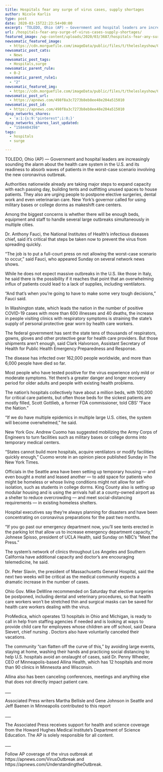 ```yaml
---
title: Hospitals fear any surge of virus cases, supply shortages
author: Nicole Karlis
type: post
date: 2020-03-15T22:23:54+00:00
excerpt: 'TOLEDO, Ohio (AP) — Government and hospital leaders are increasingly sounding the alarm about the health care system in the U.S. and its readiness to absorb waves of patients in the worst-case scenario involving the new coronavirus outbreak. Authorities nationwide already are taking major steps to expand capacity with each passing day, building tents and&hellip;'
url: /hospitals-fear-any-surge-of-virus-cases-supply-shortages/
featured_image: /wp-content/uploads/2020/03/3687/hospitals-fear-any-surge-of-virus-cases-supply-shortages.jpg
newsomatic_featured_image:
  - https://cdn.morguefile.com/imageData/public/files/t/thelesleyshow/02/p/39fbc5bef372fff389468a0ac6c0bd8c.jpg
newsomatic_post_cats:
  - News
newsomatic_post_tags:
  - Hospitals,surge
newsomatic_parent_rule:
  - 0-2
newsomatic_parent_rule1:
  - "2"
newsomatic_featured_img:
  - https://cdn.morguefile.com/imageData/public/files/t/thelesleyshow/02/p/39fbc5bef372fff389468a0ac6c0bd8c.jpg
newsomatic_post_url:
  - https://apnews.com/498f8a3c7273b8eb8ee48e204a515010
newsomatic_post_id:
  - https://apnews.com/498f8a3c7273b8eb8ee48e204a515010
dpsp_networks_shares:
  - 'a:1:{s:9:"pinterest";i:0;}'
dpsp_networks_shares_last_updated:
  - "1584404398"
tags:
  - hospitals
  - surge

---
```

<div class="Article" data-key="article">
  <p class="Component-root-0-2-77 Component-p-0-2-69">
    TOLEDO, Ohio (AP) — Government and hospital leaders are increasingly sounding the alarm about the health care system in the U.S. and its readiness to absorb waves of patients in the worst-case scenario involving the new coronavirus outbreak.
  </p>
  
  <p class="Component-root-0-2-77 Component-p-0-2-69">
    Authorities nationwide already are taking major steps to expand capacity with each passing day, building tents and outfitting unused spaces to house patients. They also are urging people to postpone elective surgeries, dental work and even veterinarian care. New York’s governor called for using military bases or college dorms as makeshift care centers.
  </p>
  
  <div data-key="ad-placeholder" id="div-gpt-ad-1470255291270-0" class="DFPSlot Component-dfp-0-2-73 Component-ad-0-2-39">
  </div>
  
  <p class="Component-root-0-2-77 Component-p-0-2-69">
    Among the biggest concerns is whether there will be enough beds, equipment and staff to handle several large outbreaks simultaneously in multiple cities.
  </p>
  
  <p class="Component-root-0-2-77 Component-p-0-2-69">
    Dr. Anthony Fauci, the National Institutes of Health’s infectious diseases chief, said it’s critical that steps be taken now to prevent the virus from spreading quickly.
  </p>
  
  <p class="Component-root-0-2-77 Component-p-0-2-69">
    “The job is to put a full-court press on not allowing the worst-case scenario to occur,” said Fauci, who appeared Sunday on several network news shows.
  </p>
  
  <p class="Component-root-0-2-77 Component-p-0-2-69">
    While he does not expect massive outbreaks in the U.S. like those in Italy, he said there is the possibility if it reaches that point that an overwhelming influx of patients could lead to a lack of supplies, including ventilators.
  </p>
  
  <p class="Component-root-0-2-77 Component-p-0-2-69">
    “And that’s when you’re going to have to make some very tough decisions,” Fauci said.
  </p>
  
  <p class="Component-root-0-2-77 Component-p-0-2-69">
    In Washington state, which leads the nation in the number of positive COVID-19 cases with more than 600 illnesses and 40 deaths, the increase in people visiting clinics with respiratory symptoms is straining the state’s supply of personal protective gear worn by health care workers.
  </p>
  
  <p class="Component-root-0-2-77 Component-p-0-2-69">
    The federal government has sent the state tens of thousands of respirators, gowns, gloves and other protective gear for health care providers. But those shipments aren’t enough, said Clark Halvorson, Assistant Secretary of Health for Public Health Emergency Preparedness and Response.
  </p>
  
  <p class="Component-root-0-2-77 Component-p-0-2-69">
    The disease has infected over 162,000 people worldwide, and more than 6,000 people have died so far.
  </p>
  
  <p class="Component-root-0-2-77 Component-p-0-2-69">
    Most people who have tested positive for the virus experience only mild or moderate symptoms. Yet there’s a greater danger and longer recovery period for older adults and people with existing health problems.
  </p>
  
  <p class="Component-root-0-2-77 Component-p-0-2-69">
    The nation’s hospitals collectively have about a million beds, with 100,000 for critical care patients, but often those beds for the sickest patients are mostly filled, Scott Gottlieb, a former FDA commissioner, told CBS’ “Face the Nation.”
  </p>
  
  <div data-key="ad-placeholder" id="div-gpt-ad-1470255291270-1" class="DFPSlot Component-dfp-0-2-73 Component-ad-0-2-39">
  </div>
  
  <p class="Component-root-0-2-77 Component-p-0-2-69">
    “If we do have multiple epidemics in multiple large U.S. cities, the system will become overwhelmed,” he said.
  </p>
  
  <p class="Component-root-0-2-77 Component-p-0-2-69">
    New York Gov. Andrew Cuomo has suggested mobilizing the Army Corps of Engineers to turn facilities such as military bases or college dorms into temporary medical centers.
  </p>
  
  <p class="Component-root-0-2-77 Component-p-0-2-69">
    “States cannot build more hospitals, acquire ventilators or modify facilities quickly enough,” Cuomo wrote in an opinion piece published Sunday in The New York Times.
  </p>
  
  <p class="Component-root-0-2-77 Component-p-0-2-69">
    Officials in the Seattle area have been setting up temporary housing — and even bought a motel and leased another — to add space for patients who might be homeless or whose living conditions might not allow for self-isolation, such as students in college dorms. King County also is setting up modular housing and is using the arrivals hall at a county-owned airport as a shelter to reduce overcrowding — and meet social-distancing requirements — in existing homeless shelters.
  </p>
  
  <p class="Component-root-0-2-77 Component-p-0-2-69">
    Hospital executives say they’re always planning for disasters and have been concentrating on coronavirus preparations for the past two months.
  </p>
  
  <p class="Component-root-0-2-77 Component-p-0-2-69">
    “If you go past our emergency department now, you’ll see tents erected in the parking lot that allow us to increase emergency department capacity,” Johnese Spisso, president of UCLA Health, said Sunday on NBC’s “Meet the Press.”
  </p>
  
  <p class="Component-root-0-2-77 Component-p-0-2-69">
    The system’s network of clinics throughout Los Angeles and Southern California have additional capacity and doctor’s are encouraging telemedicine, he said.
  </p>
  
  <p class="Component-root-0-2-77 Component-p-0-2-69">
    Dr. Peter Slavin, the president of Massachusetts General Hospital, said the next two weeks will be critical as the medical community expects a dramatic increase in the number of cases.
  </p>
  
  <p class="Component-root-0-2-77 Component-p-0-2-69">
    Ohio Gov. Mike DeWine recommended on Saturday that elective surgeries be postponed, including dental and veterinary procedures, so that health care workers won’t be stretched thin and surgical masks can be saved for health care workers dealing with the virus.
  </p>
  
  <p class="Component-root-0-2-77 Component-p-0-2-69">
    ProMedica, which operates 13 hospitals in Ohio and Michigan, is ready to call in help from staffing agencies if needed and is looking at ways to provide child care for employees whose children are off school, said Deana Sievert, chief nursing . Doctors also have voluntarily canceled their vacations.
  </p>
  
  <p class="Component-root-0-2-77 Component-p-0-2-69">
    The community “can flatten off the curve of this,” by avoiding large events, staying at home, washing their hands and practicing social distancing to help U.S. hospitals avoid an onslaught of cases, said Dr. Penny Wheeler, CEO of Minneapolis-based Allina Health, which has 12 hospitals and more than 90 clinics in Minnesota and Wisconsin.
  </p>
  
  <p class="Component-root-0-2-77 Component-p-0-2-69">
    Allina also has been canceling conferences, meetings and anything else that does not directly impact patient care.
  </p>
  
  <p class="Component-root-0-2-77 Component-p-0-2-69">
    ___
  </p>
  
  <p class="Component-root-0-2-77 Component-p-0-2-69">
    Associated Press writers Martha Bellisle and Gene Johnson in Seattle and Jeff Baenen in Minneapolis contributed to this report
  </p>
  
  <p class="Component-root-0-2-77 Component-p-0-2-69">
    ___
  </p>
  
  <p class="Component-root-0-2-77 Component-p-0-2-69">
    The Associated Press receives support for health and science coverage from the Howard Hughes Medical Institute’s Department of Science Education. The AP is solely responsible for all content.
  </p>
  
  <p class="Component-root-0-2-77 Component-p-0-2-69">
    ___
  </p>
  
  <p class="Component-root-0-2-77 Component-p-0-2-69">
    Follow AP coverage of the virus outbreak at https://apnews.com/VirusOutbreak and https://apnews.com/UnderstandingtheOutbreak.
  </p>
</div>